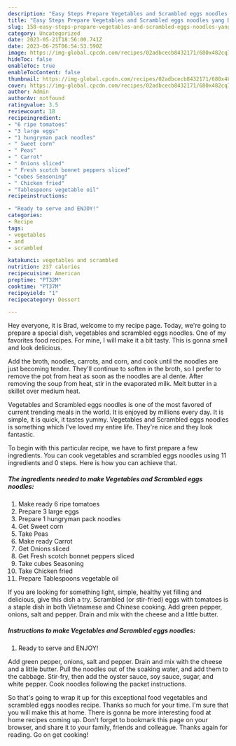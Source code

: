 ```yaml
---
description: "Easy Steps Prepare Vegetables and Scrambled eggs noodles yang Delicious"
title: "Easy Steps Prepare Vegetables and Scrambled eggs noodles yang Delicious"
slug: 158-easy-steps-prepare-vegetables-and-scrambled-eggs-noodles-yang-delicious
category: Uncategorized
date: 2023-05-21T18:56:00.741Z
date: 2023-06-25T06:54:53.590Z
image: https://img-global.cpcdn.com/recipes/02adbcecb8432171/680x482cq70/vegetables-and-scrambled-eggs-noodles-recipe-main-photo.jpg
hideToc: false
enableToc: true
enableTocContent: false
thumbnail: https://img-global.cpcdn.com/recipes/02adbcecb8432171/680x482cq70/vegetables-and-scrambled-eggs-noodles-recipe-main-photo.jpg
cover: https://img-global.cpcdn.com/recipes/02adbcecb8432171/680x482cq70/vegetables-and-scrambled-eggs-noodles-recipe-main-photo.jpg
author: Admin
authorAv: notfound
ratingvalue: 3.5
reviewcount: 18
recipeingredient:
- "6 ripe tomatoes"
- "3 large eggs"
- "1 hungryman pack noodles"
- " Sweet corn"
- " Peas"
- " Carrot"
- " Onions sliced"
- " Fresh scotch bonnet peppers sliced"
- "cubes Seasoning"
- " Chicken fried"
- "Tablespoons vegetable oil"
recipeinstructions:

- "Ready to serve and ENJOY!"
categories:
- Recipe
tags:
- vegetables
- and
- scrambled

katakunci: vegetables and scrambled 
nutrition: 237 calories
recipecuisine: American
preptime: "PT32M"
cooktime: "PT37M"
recipeyield: "1"
recipecategory: Dessert

---
```



Hey everyone, it is Brad, welcome to my recipe page. Today, we're going to prepare a special dish, vegetables and scrambled eggs noodles. One of my favorites food recipes. For mine, I will make it a bit tasty. This is gonna smell and look delicious.

Add the broth, noodles, carrots, and corn, and cook until the noodles are just becoming tender. They&#39;ll continue to soften in the broth, so I prefer to remove the pot from heat as soon as the noodles are al dente. After removing the soup from heat, stir in the evaporated milk. Melt butter in a skillet over medium heat.

Vegetables and Scrambled eggs noodles is one of the most favored of current trending meals in the world. It is enjoyed by millions every day. It is simple, it is quick, it tastes yummy. Vegetables and Scrambled eggs noodles is something which I've loved my entire life. They're nice and they look fantastic.


To begin with this particular recipe, we have to first prepare a few ingredients. You can cook vegetables and scrambled eggs noodles using 11 ingredients and 0 steps. Here is how you can achieve that.

<!--inarticleads1-->

##### The ingredients needed to make Vegetables and Scrambled eggs noodles:

1. Make ready 6 ripe tomatoes
1. Prepare 3 large eggs
1. Prepare 1 hungryman pack noodles
1. Get  Sweet corn
1. Take  Peas
1. Make ready  Carrot
1. Get  Onions sliced
1. Get  Fresh scotch bonnet peppers sliced
1. Take cubes Seasoning
1. Take  Chicken fried
1. Prepare Tablespoons vegetable oil


If you are looking for something light, simple, healthy yet filling and delicious, give this dish a try. Scrambled (or stir-fried) eggs with tomatoes is a staple dish in both Vietnamese and Chinese cooking. Add green pepper, onions, salt and pepper. Drain and mix with the cheese and a little butter. 

<!--inarticleads2-->

##### Instructions to make Vegetables and Scrambled eggs noodles:


1. Ready to serve and ENJOY!

Add green pepper, onions, salt and pepper. Drain and mix with the cheese and a little butter. Pull the noodles out of the soaking water, and add them to the cabbage. Stir-fry, then add the oyster sauce, soy sauce, sugar, and white pepper. Cook noodles following the packet instructions. 

So that's going to wrap it up for this exceptional food vegetables and scrambled eggs noodles recipe. Thanks so much for your time. I'm sure that you will make this at home. There is gonna be more interesting food at home recipes coming up. Don't forget to bookmark this page on your browser, and share it to your family, friends and colleague. Thanks again for reading. Go on get cooking!
